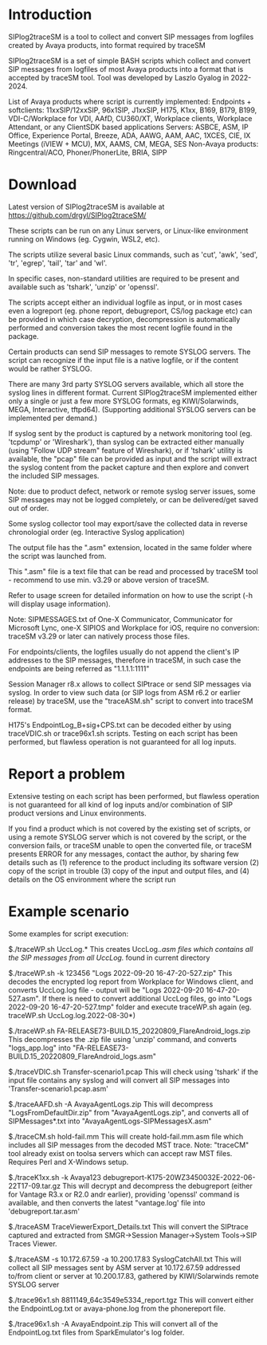 # Introduction

SIPlog2traceSM is a tool to collect and convert SIP messages from logfiles created by Avaya products, into format required by traceSM

SIPlog2traceSM is a set of simple BASH scripts which collect and convert SIP messages from logfiles of most Avaya products into a format that is accepted by traceSM tool. Tool was developed by Laszlo Gyalog in 2022-2024. 

List of Avaya products where script is currently implemented: 
Endpoints + softclients: 11xxSIP/12xxSIP, 96x1SIP, J1xxSIP, H175, K1xx, B169, B179, B199, VDI-C/Workplace for VDI, AAfD, CU360/XT, Workplace clients, Workplace Attendant, or any ClientSDK based applications
Servers: ASBCE, ASM, IP Office, Experience Portal, Breeze, ADA, AAWG, AAM, AAC, 1XCES, CIE, IX Meetings (iVIEW + MCU), MX, AAMS, CM, MEGA, SES
Non-Avaya products: Ringcentral/ACO, Phoner/PhonerLite, BRIA, SIPP

# Download

Latest version of SIPlog2traceSM is available at https://github.com/drgyl/SIPlog2traceSM/

These scripts can be run on any Linux servers, or Linux-like environment running on Windows (eg. Cygwin, WSL2, etc).

The scripts utilize several basic Linux commands, such as 'cut', 'awk', 'sed', 'tr', 'egrep', 'tail', 'tar' and 'wl'.

In specific cases, non-standard utilities are required to be present and available such as 'tshark', 'unzip' or 'openssl'.

The scripts accept either an individual logfile as input, or in most cases even a logreport (eg. phone report, debugreport, CS/log package etc) can be provided in which case decryption, decompression is automatically performed and conversion takes the most recent logfile found in the package.

Certain products can send SIP messages to remote SYSLOG servers. The script can recognize if the input file is a native logfile, or if the content would be rather SYSLOG.

There are many 3rd party SYSLOG servers available, which all store the syslog lines in different format. Current SIPlog2traceSM implemented either only a single or just a few more SYSLOG formats, eg KIWI/Solarwinds, MEGA, Interactive, tftpd64). (Supporting additional SYSLOG servers can be implemented per demand.)

If syslog sent by the product is captured by a network monitoring tool (eg. 'tcpdump' or 'Wireshark'), than syslog can be extracted either manually (using "Follow UDP stream" feature of Wireshark), or if 'tshark' utility is available, the "pcap" file can be provided as input and the script will extract the syslog content from the packet capture and then explore and convert the included SIP messages.

Note: due to product defect, network or remote syslog server issues, some SIP messages may not be logged completely, or can be delivered/get saved out of order.

Some syslog collector tool may export/save the collected data in reverse chronologial order (eg. Interactive Syslog application)

The output file has the ".asm" extension, located in the same folder where the script was launched from.

This ".asm" file is a text file that can be read and processed by traceSM tool - recommend to use min. v3.29 or above version of traceSM.

Refer to usage screen for detailed information on how to use the script (-h will display usage information). 

Note: SIPMESSAGES.txt of One-X Communicator, Communicator for Microsoft Lync, one-X SIPIOS and Workplace for iOS, require no conversion: traceSM v3.29 or later can natively process those files. 

For endpoints/clients, the logfiles usually do not append the client's IP addresses to the SIP messages, therefore in traceSM, in such case the endpoints are being referred as "1.1.1.1:1111"

Session Manager r8.x allows to collect SIPtrace or send SIP messages via syslog. In order to view such data (or SIP logs from ASM r6.2 or earlier release) by traceSM, use the "traceASM.sh" script to convert into traceSM format. 

H175's EndpointLog_B+sig+CPS.txt can be decoded either by using traceVDIC.sh or trace96x1.sh scripts. Testing on each script has been performed, but flawless operation is not guaranteed for all log inputs.

# Report a problem

Extensive testing on each script has been performed, but flawless operation is not guaranteed for all kind of log inputs and/or combination of SIP product versions and Linux environments.

If you find a product which is not covered by the existing set of scripts, or using a remote SYSLOG server which is not covered by the script, or the conversion fails, or traceSM unable to open the converted file, or traceSM presents ERROR for any messages, contact the author, by sharing few details such as 
(1) reference to the product including its software version
(2) copy of the script in trouble
(3) copy of the input and output files, and 
(4) details on the OS environment where the script run

# Example scenario

Some examples for script execution:

$./traceWP.sh UccLog.*
This creates UccLog.*.asm files which contains all the SIP messages from all UccLog.* found in current directory

$./traceWP.sh -k 123456 "Logs 2022-09-20 16-47-20-527.zip"
This decodes the encrypted log report from Workplace for Windows client, and converts UccLog.log file - output will be "Logs 2022-09-20 16-47-20-527.asm". If there is need to convert additional UccLog files, go into "Logs 2022-09-20 16-47-20-527.tmp" folder and execute traceWP.sh again (eg. traceWP.sh UccLog.log.2022-08-30*)

$./traceWP.sh FA-RELEASE73-BUILD.15_20220809_FlareAndroid_logs.zip
This decompresses the .zip file using 'unzip' command, and converts "logs_app.log" into "FA-RELEASE73-BUILD.15_20220809_FlareAndroid_logs.asm"

$./traceVDIC.sh Transfer-scenario1.pcap
This will check using 'tshark' if the input file contains any syslog and will convert all SIP messages into 'Transfer-scenario1.pcap.asm'

$./traceAAFD.sh -A AvayaAgentLogs.zip
This will decompress "LogsFromDefaultDir.zip" from "AvayaAgentLogs.zip", and converts all of SIPMessages*.txt into "AvayaAgentLogs-SIPMessagesX.asm"

$./traceCM.sh hold-fail.mm
This will create hold-fail.mm.asm file which includes all SIP messages from the decoded MST trace.
Note: "traceCM" tool already exist on toolsa servers which can accept raw MST files. Requires Perl and X-Windows setup.

$./traceK1xx.sh -k Avaya123 debugreport-K175-20WZ3450032E-2022-06-22T17-09.tar.gz
This will decrypt and decompress the debugreport (either for Vantage R3.x or R2.0 andr earlier), providing 'openssl' command is available, and then converts the latest "vantage.log' file into 'debugreport.tar.asm'

$./traceASM TraceViewerExport_Details.txt
This will convert the SIPtrace captured and extracted from SMGR->Session Manager->System Tools->SIP Traces Viewer.

$./traceASM -s 10.172.67.59 -a 10.200.17.83 SyslogCatchAll.txt
This will collect all SIP messages sent by ASM server at 10.172.67.59 addressed to/from client or server at 10.200.17.83, gathered by KIWI/Solarwinds remote SYSLOG server

$./trace96x1.sh 8811149_64c3549e5334_report.tgz
This will convert either the EndpointLog.txt or avaya-phone.log from the phonereport file.

$./trace96x1.sh -A AvayaEndpoint.zip
This will convert all of the EndpointLog.txt files from SparkEmulator's log folder.


